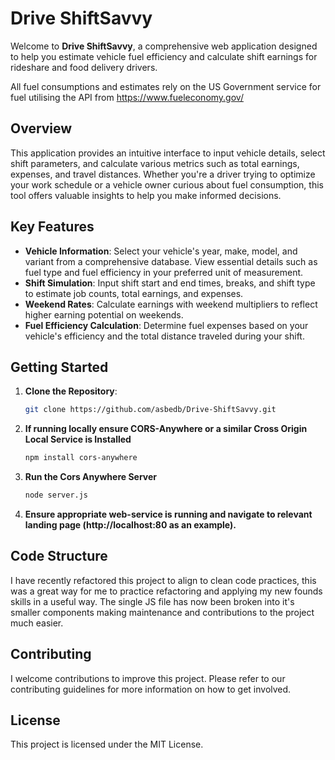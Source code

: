 # Drive ShiftSavvy

Welcome to **Drive ShiftSavvy**, a comprehensive web application designed to help you estimate vehicle fuel efficiency and calculate shift earnings for rideshare and food delivery drivers.

All fuel consumptions and estimates rely on the US Government service for fuel utilising the API from https://www.fueleconomy.gov/

## Overview

This application provides an intuitive interface to input vehicle details, select shift parameters, and calculate various metrics such as total earnings, expenses, and travel distances. Whether you're a driver trying to optimize your work schedule or a vehicle owner curious about fuel consumption, this tool offers valuable insights to help you make informed decisions.

## Key Features

- **Vehicle Information**: Select your vehicle's year, make, model, and variant from a comprehensive database. View essential details such as fuel type and fuel efficiency in your preferred unit of measurement.
- **Shift Simulation**: Input shift start and end times, breaks, and shift type to estimate job counts, total earnings, and expenses.
- **Weekend Rates**: Calculate earnings with weekend multipliers to reflect higher earning potential on weekends.
- **Fuel Efficiency Calculation**: Determine fuel expenses based on your vehicle's efficiency and the total distance traveled during your shift.

## Getting Started

1. **Clone the Repository**:
   ```bash
   git clone https://github.com/asbedb/Drive-ShiftSavvy.git

2. **If running locally ensure CORS-Anywhere or a similar Cross Origin Local Service is Installed**
    ```bash
    npm install cors-anywhere

3. **Run the Cors Anywhere Server**
    ```bash
    node server.js

4. **Ensure appropriate web-service is running and navigate to relevant landing page (http://localhost:80 as an example).**

## Code Structure

I have recently refactored this project to align to clean code practices, this was a great way for me to practice refactoring and applying my new founds skills in a useful way. The single JS file has now been broken into it's smaller components making maintenance and contributions to the project much easier. 

## Contributing
I welcome contributions to improve this project. Please refer to our contributing guidelines for more information on how to get involved.

## License
This project is licensed under the MIT License.